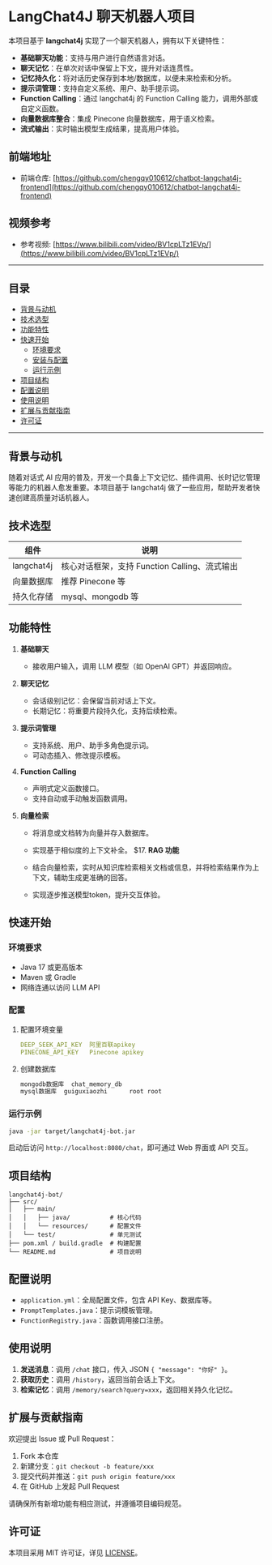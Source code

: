 # LangChat4J 聊天机器人项目

本项目基于 **langchat4j** 实现了一个聊天机器人，拥有以下关键特性：

* **基础聊天功能**：支持与用户进行自然语言对话。
* **聊天记忆**：在单次对话中保留上下文，提升对话连贯性。
* **记忆持久化**：将对话历史保存到本地/数据库，以便未来检索和分析。
* **提示词管理**：支持自定义系统、用户、助手提示词。
* **Function Calling**：通过 langchat4j 的 Function Calling 能力，调用外部或自定义函数。
* **向量数据库整合**：集成 Pinecone 向量数据库，用于语义检索。
* **流式输出**：实时输出模型生成结果，提高用户体验。


## 前端地址

* 前端仓库: [https://github.com/chengqy010612/chatbot-langchat4j-frontend](https://github.com/chengqy010612/chatbot-langchat4j-frontend)

## 视频参考

* 参考视频: [https://www.bilibili.com/video/BV1cpLTz1EVp/](https://www.bilibili.com/video/BV1cpLTz1EVp/)

---

## 目录

* [背景与动机](#背景与动机)
* [技术选型](#技术选型)
* [功能特性](#功能特性)
* [快速开始](#快速开始)
    * [环境要求](#环境要求)
    * [安装与配置](#安装与配置)
    * [运行示例](#运行示例)
* [项目结构](#项目结构)
* [配置说明](#配置说明)
* [使用说明](#使用说明)
* [扩展与贡献指南](#扩展与贡献指南)
* [许可证](#许可证)

---

## 背景与动机

随着对话式 AI 应用的普及，开发一个具备上下文记忆、插件调用、长时记忆管理等能力的机器人愈发重要。本项目基于 langchat4j 做了一些应用，帮助开发者快速创建高质量对话机器人。

## 技术选型

| 组件       | 说明                             |
| ---------- |--------------------------------|
| langchat4j | 核心对话框架，支持 Function Calling、流式输出 |
| 向量数据库 | 推荐 Pinecone 等                  |
| 持久化存储 | mysql、mongodb 等                |

## 功能特性

1. **基础聊天**

    * 接收用户输入，调用 LLM 模型（如 OpenAI GPT）并返回响应。
2. **聊天记忆**

    * 会话级别记忆：会保留当前对话上下文。
    * 长期记忆：将重要片段持久化，支持后续检索。
3. **提示词管理**

    * 支持系统、用户、助手多角色提示词。
    * 可动态插入、修改提示模板。
4. **Function Calling**

    * 声明式定义函数接口。
    * 支持自动或手动触发函数调用。
5. **向量检索**

    * 将消息或文档转为向量并存入数据库。

    * 实现基于相似度的上下文补全。 \$17. **RAG 功能**

    * 结合向量检索，实时从知识库检索相关文档或信息，并将检索结果作为上下文，辅助生成更准确的回答。

    * 实现逐步推送模型token，提升交互体验。

## 快速开始

### 环境要求

* Java 17 或更高版本
* Maven 或 Gradle
* 网络连通以访问 LLM API

### 配置

1. 配置环境变量

   ```yaml
   DEEP_SEEK_API_KEY  阿里百联apikey
   PINECONE_API_KEY   Pinecone apikey
   ```
   
3. 创建数据库

    ```bash
    mongodb数据库  chat_memory_db
    mysql数据库  guiguxiaozhi      root root 
    ```

### 运行示例

```bash
java -jar target/langchat4j-bot.jar
```

启动后访问 `http://localhost:8080/chat`，即可通过 Web 界面或 API 交互。

## 项目结构

```
langchat4j-bot/
├── src/
│   ├── main/
│   │   ├── java/           # 核心代码
│   │   └── resources/      # 配置文件
│   └── test/               # 单元测试
├── pom.xml / build.gradle  # 构建配置
└── README.md               # 项目说明
```

## 配置说明

* `application.yml`：全局配置文件，包含 API Key、数据库等。
* `PromptTemplates.java`：提示词模板管理。
* `FunctionRegistry.java`：函数调用接口注册。

## 使用说明

1. **发送消息**：调用 `/chat` 接口，传入 JSON `{ "message": "你好" }`。
2. **获取历史**：调用 `/history`，返回当前会话上下文。
3. **检索记忆**：调用 `/memory/search?query=xxx`，返回相关持久化记忆。

## 扩展与贡献指南

欢迎提出 Issue 或 Pull Request：

1. Fork 本仓库
2. 新建分支：`git checkout -b feature/xxx`
3. 提交代码并推送：`git push origin feature/xxx`
4. 在 GitHub 上发起 Pull Request

请确保所有新增功能有相应测试，并遵循项目编码规范。

## 许可证

本项目采用 MIT 许可证，详见 [LICENSE](LICENSE)。
